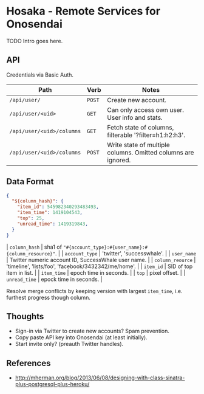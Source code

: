 Hosaka - Remote Services for Onosendai
======================================

TODO Intro goes here.

API
---

Credentials via Basic Auth.

| Path                      | Verb   | Notes                                                          |
| ----                      | ----   | -----                                                          |
| `/api/user/`              | `POST` | Create new account.                                            |
| `/api/user/<uid>`         | `GET`  | Can only access own user.  User info and stats.                |
| `/api/user/<uid>/columns` | `GET`  | Fetch state of columns, filterable '?filter=h1:h2:h3'.         |
| `/api/user/<uid>/columns` | `POST` | Write state of multiple columns.  Omitted columns are ignored. |

Data Format
-----------

```json
{
  "${column_hash}": {
    "item_id": 545982340293483493,
    "item_time": 1419104543,
    "top": 25,
    "unread_time": 1419319843,
  }
}
```

| `column_hash`    | sha1 of `"#{account_type}:#{user_name}:#{column_resource}"`. |
| `account_type`   | 'twitter', 'successwhale'.                                   |
| `user_name`      | Twitter numeric account ID, SuccessWhale user name.          |
| `column_reource` | 'timeline', 'lists/foo', 'facebook/3432342/me/home'.         |
| `item_id`        | SID of top item in list.                                     |
| `item_time`      | epoch time in seconds.                                       |
| `top`            | pixel offset.                                                |
| `unread_time`    | epock time in seconds.                                       |

Resolve merge conflicts by keeping version with largest `item_time`,
i.e. furthest progress though column.

Thoughts
--------

* Sign-in via Twitter to create new accounts?  Spam prevention.
* Copy paste API key into Onosendai (at least initially).
* Start invite only? (preauth Twitter handles).

References
----------

* http://mherman.org/blog/2013/06/08/designing-with-class-sinatra-plus-postgresql-plus-heroku/
